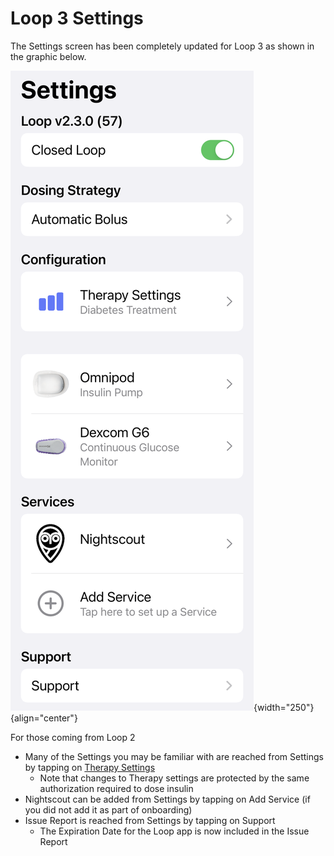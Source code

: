 # Loop 3 Settings

The Settings screen has been completely updated for Loop 3 as shown in the graphic below.

![settings screen for loop 3](img/loop-3-settings.svg){width="250"}
{align="center"}

For those coming from Loop 2

* Many of the Settings you may be familiar with are reached from Settings by tapping on [Therapy Settings](onboarding.md#therapy-information)
    * Note that changes to Therapy settings are protected by the same authorization required to dose insulin
* Nightscout can be added from Settings by tapping on Add Service (if you did not add it as part of onboarding)
* Issue Report is reached from Settings by tapping on Support
    * The Expiration Date for the Loop app is now included in the Issue Report
    
    


